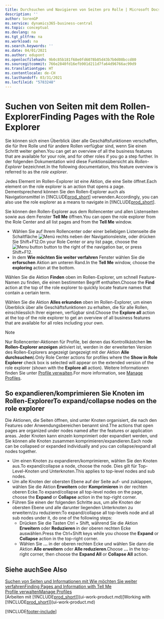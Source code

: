 ```yaml
---
title: Durchsuchen und Navigieren von Seiten pro Rolle | Microsoft Docs
description: ''
author: SorenGP
ms.service: dynamics365-business-central
ms.topic: conceptual
ms.devlang: na
ms.tgt_pltfrm: na
ms.workload: na
ms.search.keywords: ''
ms.date: 04/01/2021
ms.author: edupont
ms.openlocfilehash: 9b0c85b181f68e0fd6078b85d43b7b0d08bccd80
ms.sourcegitcommit: 766e2840fd16efb901d211d7fa64d96766ac99d9
ms.translationtype: HT
ms.contentlocale: de-CH
ms.lasthandoff: 03/31/2021
ms.locfileid: "5783248"
---
```

# <a name="finding-pages-with-the-role-explorer"></a><span data-ttu-id="f6c65-102">Suchen von Seiten mit dem Rollen-Explorer</span><span class="sxs-lookup"><span data-stu-id="f6c65-102">Finding Pages with the Role Explorer</span></span>
<span data-ttu-id="f6c65-103">Sie können sich einen Überblick über alle Geschäftsfunktionen verschaffen, die für Ihre Rolle und für andere Rollen verfügbar sind, wenn Sie einen Schritt weiter gehen.</span><span class="sxs-lookup"><span data-stu-id="f6c65-103">You can get an overview of all the business features that are available for your role, and for other roles if you go a step further.</span></span> <span data-ttu-id="f6c65-104">In der folgenden Dokumentation wird diese Funktionsübersicht als *Rollen-Explorer* bezeichnet.</span><span class="sxs-lookup"><span data-stu-id="f6c65-104">In the following documentation, this feature overview is referred to as the *role explorer*.</span></span>

<span data-ttu-id="f6c65-105">Jedes Element im Rollen-Explorer ist eine Aktion, die eine Seite öffnet.</span><span class="sxs-lookup"><span data-stu-id="f6c65-105">Each element on the role explorer is an action that opens a page.</span></span> <span data-ttu-id="f6c65-106">Dementsprechend können Sie den Rollen-Explorer auch als Navigationsmittel in [!INCLUDE[prod_short](includes/prod_short.md)] verwenden.</span><span class="sxs-lookup"><span data-stu-id="f6c65-106">Accordingly, you can also use the role explorer as a means to navigate in [!INCLUDE[prod_short](includes/prod_short.md)].</span></span>

<span data-ttu-id="f6c65-107">Sie können den Rollen-Explorer aus dem Rollencenter und allen Listenseiten sowie aus dem Fenster **Tell Me** öffnen.</span><span class="sxs-lookup"><span data-stu-id="f6c65-107">You can open the role explorer from the Role Center and all list pages and from the **Tell Me** window.</span></span>

- <span data-ttu-id="f6c65-108">Wählen Sie auf Ihrem Rollencenter oder einer beliebigen Listenseite die Schaltfläche ![Menü](media/ui_menu_button.png "Menütaste") rechts neben der Navigationsleiste, oder drücken Sie Shift+F12.</span><span class="sxs-lookup"><span data-stu-id="f6c65-108">On your Role Center or any list page, choose the ![Menu button](media/ui_menu_button.png "Menu button") button to the right of the navigation bar, or press Shift+F12.</span></span>
- <span data-ttu-id="f6c65-109">In dem **Wie möchten Sie weiter verfahren** Fenster wählen Sie die **erforschen** Aktion am unteren Rand.</span><span class="sxs-lookup"><span data-stu-id="f6c65-109">In the **Tell Me** window, choose the **exploring** action at the bottom.</span></span>

<span data-ttu-id="f6c65-110">Wählen Sie die Aktion **Finden** oben im Rollen-Explorer, um schnell Feature-Namen zu finden, die einen bestimmten Begriff enthalten.</span><span class="sxs-lookup"><span data-stu-id="f6c65-110">Choose the **Find** action at the top of the role explorer to quickly locate feature names that contain a certain term.</span></span>

<span data-ttu-id="f6c65-111">Wählen Sie die Aktion **Alles erkunden** oben im Rollen-Explorer, um einen Überblick über alle Geschäftsfunktionen zu erhalten, die für alle Rollen, einschliesslich Ihrer eigenen, verfügbar sind.</span><span class="sxs-lookup"><span data-stu-id="f6c65-111">Choose the **Explore all** action at the top of the role explorer to get an overview of all business features that are available for all roles including your own.</span></span>

> [!NOTE]
> <span data-ttu-id="f6c65-112">Nur Rollencenter-Aktionen für Profile, bei denen das Kontrollkästchen **Im Rollen-Explorer anzeigen** aktiviert ist, werden in der erweiterten Version des Rollen-Explorers angezeigt (angezeigt mit der Aktion **Alle durchsuchen**).</span><span class="sxs-lookup"><span data-stu-id="f6c65-112">Only Role Center actions for profiles where the **Show in Role Explorer** check box is selected will appear on the extended version of the role explorer (shown with the **Explore all** action).</span></span> <span data-ttu-id="f6c65-113">Weitere Informationen finden Sie unter [Profile verwalten](admin-users-profiles-roles.md).</span><span class="sxs-lookup"><span data-stu-id="f6c65-113">For more information, see [Manage Profiles](admin-users-profiles-roles.md).</span></span>

## <a name="to-expandcollapse-nodes-on-the-role-explorer"></a><span data-ttu-id="f6c65-114">So expandieren/komprimieren Sie Knoten im Rollen-Explorer</span><span class="sxs-lookup"><span data-stu-id="f6c65-114">To expand/collapse nodes on the role explorer</span></span>
<span data-ttu-id="f6c65-115">Die Aktionen, die Seiten öffnen, sind unter Knoten organisiert, die nach den Features oder Anwendungsbereichen benannt sind.</span><span class="sxs-lookup"><span data-stu-id="f6c65-115">The actions that open pages are organized under nodes named after the features or application areas.</span></span> <span data-ttu-id="f6c65-116">Jeder Knoten kann einzeln komprimiert oder expandiert werden, und Sie können alle Knoten zusammen komprimieren/expandieren.</span><span class="sxs-lookup"><span data-stu-id="f6c65-116">Each node can be collapsed or expanded individually and you can collapse/expand all nodes together.</span></span>

- <span data-ttu-id="f6c65-117">Um einen Knoten zu expandieren/komprimieren, wählen Sie den Knoten aus.</span><span class="sxs-lookup"><span data-stu-id="f6c65-117">To expand/collapse a node, choose the node.</span></span> <span data-ttu-id="f6c65-118">Dies gilt für Top-Level-Knoten und Unterknoten.</span><span class="sxs-lookup"><span data-stu-id="f6c65-118">This applies to top-level nodes and sub nodes.</span></span>
- <span data-ttu-id="f6c65-119">Um alle Knoten der obersten Ebene auf der Seite auf- und zuklappen, wählen Sie die Aktion **Erweitern** oder **Komprimieren** in der rechten oberen Ecke.</span><span class="sxs-lookup"><span data-stu-id="f6c65-119">To expand/collapse all top-level nodes on the page, choose the **Expand** or **Collapse** action in the top-right corner.</span></span>
- <span data-ttu-id="f6c65-120">Führen Sie einen der folgenden Schritte aus, um alle Knoten der obersten Ebene und alle darunter liegenden Unterknoten zu erweitern/zu reduzieren:</span><span class="sxs-lookup"><span data-stu-id="f6c65-120">To expand/collapse all top-levels node and all sub nodes under it, do one of the following steps:</span></span>
    - <span data-ttu-id="f6c65-121">Drücken Sie die Tasten Ctrl + Shift, während Sie die Aktion **Erweitern** oder **Reduzieren** in der oberen rechten Ecke auswählen.</span><span class="sxs-lookup"><span data-stu-id="f6c65-121">Press the Ctrl+Shift keys while you choose the **Expand** or **Collapse** action in the top-right corner.</span></span>
    - <span data-ttu-id="f6c65-122">Wählen Sie **...** in der oberen rechten Ecke und wählen Sie dann die Aktion **Alle erweitern** oder **Alle reduzieren**.</span><span class="sxs-lookup"><span data-stu-id="f6c65-122">Choose **...** in the top-right corner, then choose the **Expand All** or **Collapse All** action.</span></span>

## <a name="see-also"></a><span data-ttu-id="f6c65-123">Siehe auch</span><span class="sxs-lookup"><span data-stu-id="f6c65-123">See Also</span></span>
[<span data-ttu-id="f6c65-124">Suchen von Seiten und Informationen mit Wie möchten Sie weiter verfahren</span><span class="sxs-lookup"><span data-stu-id="f6c65-124">Finding Pages and Information with Tell Me</span></span>](ui-search.md)  
[<span data-ttu-id="f6c65-125">Profile verwalten</span><span class="sxs-lookup"><span data-stu-id="f6c65-125">Manage Profiles</span></span>](admin-users-profiles-roles.md)  
<span data-ttu-id="f6c65-126">[Arbeiten mit [!INCLUDE[prod_short](includes/prod_short.md)]](ui-work-product.md)</span><span class="sxs-lookup"><span data-stu-id="f6c65-126">[Working with [!INCLUDE[prod_short](includes/prod_short.md)]](ui-work-product.md)</span></span>


[!INCLUDE[footer-include](includes/footer-banner.md)]